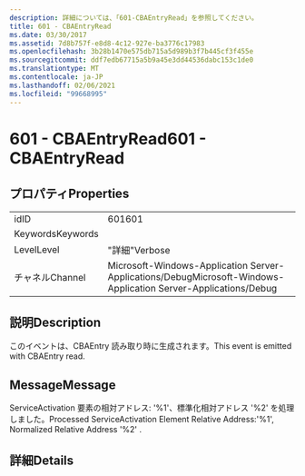 ```yaml
---
description: 詳細については、「601-CBAEntryRead」を参照してください。
title: 601 - CBAEntryRead
ms.date: 03/30/2017
ms.assetid: 7d8b757f-e8d8-4c12-927e-ba3776c17983
ms.openlocfilehash: 3b28b1470e575db715a5d989b3f7b445cf3f455e
ms.sourcegitcommit: ddf7edb67715a5b9a45e3dd44536dabc153c1de0
ms.translationtype: MT
ms.contentlocale: ja-JP
ms.lasthandoff: 02/06/2021
ms.locfileid: "99668995"
---
```

# <a name="601---cbaentryread"></a><span data-ttu-id="dd3c1-103">601 - CBAEntryRead</span><span class="sxs-lookup"><span data-stu-id="dd3c1-103">601 - CBAEntryRead</span></span>

## <a name="properties"></a><span data-ttu-id="dd3c1-104">プロパティ</span><span class="sxs-lookup"><span data-stu-id="dd3c1-104">Properties</span></span>  
  
|||  
|-|-|  
|<span data-ttu-id="dd3c1-105">id</span><span class="sxs-lookup"><span data-stu-id="dd3c1-105">ID</span></span>|<span data-ttu-id="dd3c1-106">601</span><span class="sxs-lookup"><span data-stu-id="dd3c1-106">601</span></span>|  
|<span data-ttu-id="dd3c1-107">Keywords</span><span class="sxs-lookup"><span data-stu-id="dd3c1-107">Keywords</span></span>||  
|<span data-ttu-id="dd3c1-108">Level</span><span class="sxs-lookup"><span data-stu-id="dd3c1-108">Level</span></span>|<span data-ttu-id="dd3c1-109">"詳細"</span><span class="sxs-lookup"><span data-stu-id="dd3c1-109">Verbose</span></span>|  
|<span data-ttu-id="dd3c1-110">チャネル</span><span class="sxs-lookup"><span data-stu-id="dd3c1-110">Channel</span></span>|<span data-ttu-id="dd3c1-111">Microsoft-Windows-Application Server-Applications/Debug</span><span class="sxs-lookup"><span data-stu-id="dd3c1-111">Microsoft-Windows-Application Server-Applications/Debug</span></span>|  
  
## <a name="description"></a><span data-ttu-id="dd3c1-112">説明</span><span class="sxs-lookup"><span data-stu-id="dd3c1-112">Description</span></span>  

 <span data-ttu-id="dd3c1-113">このイベントは、CBAEntry 読み取り時に生成されます。</span><span class="sxs-lookup"><span data-stu-id="dd3c1-113">This event is emitted with CBAEntry read.</span></span>  
  
## <a name="message"></a><span data-ttu-id="dd3c1-114">Message</span><span class="sxs-lookup"><span data-stu-id="dd3c1-114">Message</span></span>  

 <span data-ttu-id="dd3c1-115">ServiceActivation 要素の相対アドレス: '%1'、標準化相対アドレス '%2' を処理しました。</span><span class="sxs-lookup"><span data-stu-id="dd3c1-115">Processed ServiceActivation Element Relative Address:'%1', Normalized Relative Address '%2' .</span></span>  
  
## <a name="details"></a><span data-ttu-id="dd3c1-116">詳細</span><span class="sxs-lookup"><span data-stu-id="dd3c1-116">Details</span></span>
